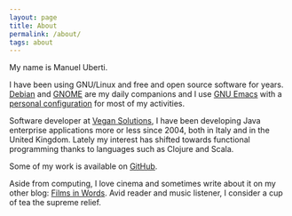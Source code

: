 ```yaml
---
layout: page
title: About
permalink: /about/
tags: about
---
```


My name is Manuel Uberti.

I have been using GNU/Linux and free and open source software for
years. [Debian](https://www.debian.org/) and [GNOME](https://www.gnome.org/) are
my daily companions and I use [GNU Emacs](https://www.gnu.org/software/emacs/)
with a [personal configuration](https://github.com/manuel-uberti/.emacs.d) for
most of my activities.

Software developer at [Vegan Solutions](http://vegans.it/), I have been
developing Java enterprise applications more or less since 2004, both in Italy
and in the United Kingdom. Lately my interest has shifted towards functional
programming thanks to languages such as Clojure and Scala.

Some of my work is available on [GitHub](https://github.com/manuel-uberti).

Aside from computing, I love cinema and sometimes write about it on my other
blog: [Films in Words](https://filmsinwords.wordpress.com/). Avid reader and
music listener, I consider a cup of tea the supreme relief.
